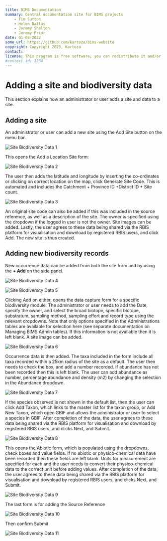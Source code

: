 ```yaml
---
title: BIMS Documentation
summary: Central documentation site for BIMS projects
    - Tim Sutton
    - Helen Dallas
    - Jeremy Shelton
    - Jeremy Prior
date: 01-08-2022
some_url: https://github.com/kartoza/bims-website
copyright: Copyright 2023, Kartoza
contact: 
license: This program is free software; you can redistribute it and/or modify it under the terms of the GNU Affero General Public License as published by the Free Software Foundation; either version 3 of the License, or (at your option) any later version.
#context_id: 1234
---
```


# Adding a site and biodiversity data

This section explains how an administrator or user adds a site and data to a site.

## Adding a site

An administrator or user can add a new site using the Add Site button on the menu bar.

![Site Biodiversity Data 1](./img/site-biodiversity-data-1.png)

This opens the Add a Location Site form:

![Site Biodiversity Data 2](./img/site-biodiversity-data-2.png)

The user then adds the latitude and longitude by inserting the co-ordinates or clicking on correct location on the map, click Generate Site Code. This is automated and includes the Catchment + Province ID +District ID + Site count.

![Site Biodiversity Data 3](./img/site-biodiversity-data-3.png)

An original site code can also be added if this was included in the source reference, as well as a description of the site. The owner is specified using the dropdown if the logged in user is not the owner. Site images can be added. Lastly, the user agrees to these data being shared via the RBIS platform for visualisation and download by registered RBIS users, and click Add. The new site is thus created.

## Adding new biodiversity records

New occurrence data can be added from both the site form and by using the **+ Add** on the side panel.

![Site Biodiversity Data 4](./img/site-biodiversity-data-4.png)

![Site Biodiversity Data 5](./img/site-biodiversity-data-5.png)

Clicking Add on either, opens the data capture form for a specific biodiversity module. The administrator or user needs to add the Date, specify the owner, and select the broad biotope, specific biotope, substratum, sampling method, sampling effort and record type using the relevant dropdowns. Note that only options specified in the Administrations tables are available for selection here (see separate documentation on Managing BIMS Admin tables). If this information is not available then it is left blank. A site image can be added.

![Site Biodiversity Data 6](./img/site-biodiversity-data-6.png)

Occurrence data is then added. The taxa included in the form include all taxa recorded within a 25km radius of the site as a default. The user then needs to check the box, and add a number recorded. If abundance has not been recorded then this is left blank. The user can add abundance as number, percentage abundance and density (m2) by changing the selection in the Abundance dropdown.

![Site Biodiversity Data 7](./img/site-biodiversity-data-7.png)

If the species observed is not shown in the default list, then the user can click Add Taxon, which links to the master list for the taxon group, or Add New Taxon, which open GBIF and allows the administrator or user to select a species in GBIF.  After completion of the data, the user agrees to these data being shared via the RBIS platform for visualisation and download by registered RBIS users, and clicks Next, and Submit.

![Site Biodiversity Data 8](./img/site-biodiversity-data-8.png)

This opens the Abiotic form, which is populated using the dropdowns, check boxes and value fields. If no abiotic or physico-chemical data have been recorded then these fields are left blank. Units for measurement are specified for each and the user needs to convert their physico-chemical data to the correct unit before adding values. After completion of the data, the user agrees to these data being shared via the RBIS platform for visualisation and download by registered RBIS users, and clicks Next, and Submit.

![Site Biodiversity Data 9](./img/site-biodiversity-data-9.png)

The last form is for adding the Source Reference

![Site Biodiversity Data 10](./img/site-biodiversity-data-10.png)

Then confirm Submit

![Site Biodiversity Data 11](./img/site-biodiversity-data-11.png)
